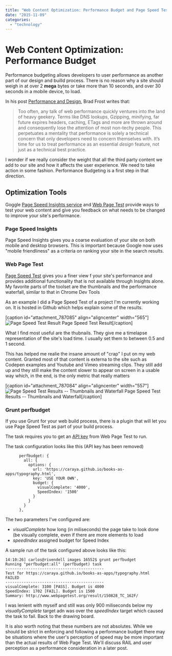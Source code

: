 ```yaml
---
title: "Web Content Optimization: Performance Budget and Page Speed Test"
date: "2015-11-09"
categories:
  - "technology"
---
```


# Web Content Optimization: Performance Budget

Performance budgeting allows developers to user performance as another part of our design and builld process. There is no reason why a site should weigh in at over 2 **mega** bytes or take more than 10 seconds, and over 30 seconds in a mobile device, to load.

In his post [Performance and Design](http://bradfrost.com/blog/post/performance-as-design/), Brad Frost writes that:

> Too often, any talk of web performance quickly ventures into the land of heavy geekery. Terms like DNS lookups, Gzipping, minifying, far future expires headers, caching, ETags and more are thrown around and consequently lose the attention of most non-techy people. This perpetuates a mentality that performance is solely a technical concern that only developers need to concern themselves with. It’s time for us to treat performance as an essential _design_ feature, not just as a technical best practice.

I wonder if we really consider the weight that all the third party content we add to our site and how it affects the user experience. We need to take action in some fashion. Performance Budgeting is a first step in that direction.

## Optimization Tools

Goggle [Page Speed Insights service](https://developers.google.com/speed/pagespeed/insights/) and [Web Page Test](http://www.webpagetest.org/) provide ways to test your web content and give you feedback on what needs to be changed to improve your site's performance.

### Page Speed Insights

Page Speed Insights gives you a coarse evaluation of your site on both mobile and desktop browsers. This is important because Google now uses "mobile friendliness" as a criteria on ranking your site in the search results.

### Web Page Test

[Page Speed Test](http://www.webpagetest.org/) gives you a finer view f your site's performance and provides additional functionality that is not available through Insights alone. My favorite parts of the toolset are the thumbnails and the performance waterfall, similar to that in Chrome Dev Tools

As an example I did a Page Speed Test of a project I'm currently working on. It is hosted in Github which helps explain some of the results.

\[caption id="attachment\_787085" align="aligncenter" width="565"\]![Page Speed Test Result](/images/2015/11/page-speed-test.result.png) Page Speed Test Result\[/caption\]

What I find most useful are the thubnails. They give me a timelapse representation of the site's load time. I usually set them to between 0.5 and 1 second.

This has helped me realie the insane amount of "crap" I put on my web content. Granted most of that content is externa to the site such as Codepen examples and Youtube and Vimeo streaming clips. They still add up and they still make the content slower to appear on screen in a usable way which, in the end, is the only metric that really matters

\[caption id="attachment\_787084" align="aligncenter" width="557"\]![Page Speed Test Results -- Thumbnails and Waterfall](/images/2015/11/page-speed-test-thumbs-waterfall.png) Page Speed Test Results -- Thumbnails and Waterfall\[/caption\]

### Grunt perfbudget

If you use Grunt for your web build process, there is a plugin that will let you use Page Speed Test as part of your build process.

The task requires you to get an [API key](http://www.webpagetest.org/getkey.php) from Web Page Test to run.

The task configuration looks like this (API key has been removed)

```
      perfbudget: {
        all: {
          options: {
            url: 'https://caraya.github.io/books-as-apps/typography.html',
            key: 'USE YOUR OWN',
            budget: {
              visualComplete: '4000',
              SpeedIndex: '1500'
            }
          }
        }
      },
```

The two parameters I've configured are:

- _visualComplete_ how long (in miliseconds) the page take to look done (be visually complete, even if there are more elements to load
- _speedIndex_ assigned budget for Speed Index

A sample run of the task configured above looks like this:

```
14:10:26] carlos@rivendell images 16552$ grunt perfbudget
Running "perfbudget:all" (perfbudget) task
-------------------------------------------
Test for https://caraya.github.io/books-as-apps/typography.html       FAILED
-------------------------------------------
visualComplete: 3100 [PASS]. Budget is 4000
SpeedIndex: 1702 [FAIL]. Budget is 1500
Summary: http://www.webpagetest.org/result/150828_TC_162F/
```

I was lenient with myself and still was only 900 miliseconds below my _visuallyComplete_ target adn was over the _speedIndex_ target which caused the task to fail. Back to the drawing board.

It is also worth noting that these numbers are not absolutes. While we should be strict in enforcing and following a performance budget there may be situations where the user's perception of speed may be more important than the actual results of Web Page Test. We'll discuss RAIL and user perception as a performance consideration in a later post.
